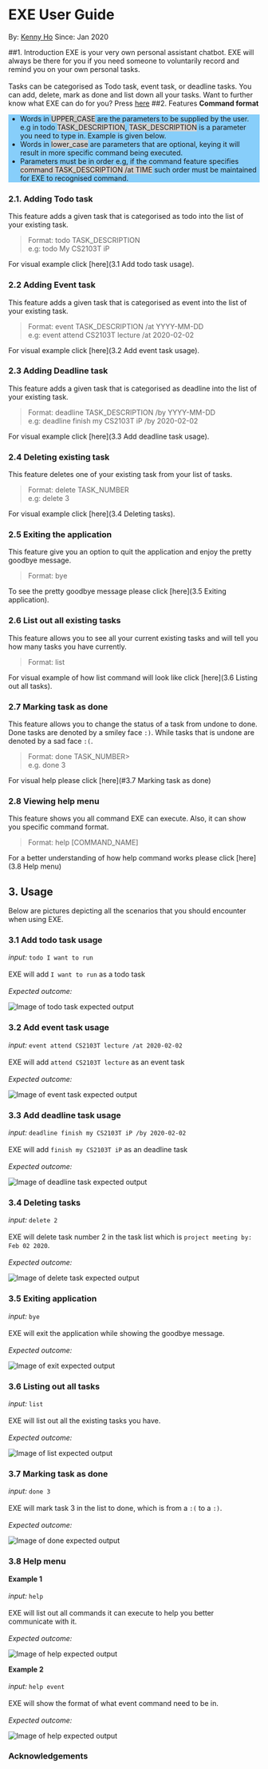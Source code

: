 # EXE User Guide
By: [Kenny Ho](https://github.com/khsc96) Since: Jan 2020

##1. Introduction
EXE is your very own personal assistant chatbot. EXE will always be there for you if you need someone to voluntarily 
record and remind you on your own personal tasks. 
<br>
<br>
Tasks can be categorised as Todo task, event task, or deadline
tasks. You can add, delete, mark as done and list down all your tasks. Want to further know what EXE can do for you?
Press [here](#features)
##2. Features 
**Command format**
<br>
<div style="background-color: lightskyblue">
    <ul>
        <li>
            Words in <span style="background-color: lightgray">UPPER_CASE</span> 
            are the parameters to be supplied by the user. e.g in todo 
            <span style="background-color: lightgray">TASK_DESCRIPTION</span>, 
            <span style="background-color: lightgray">TASK_DESCRIPTION</span> is a parameter you need to type in. 
            Example is given below.
        </li>
        <li>
            Words in <span style="background-color: lightgray">lower_case</span> 
            are parameters that are optional, keying it will result in more specific command being 
            executed.
        </li>
        <li>
            Parameters must be in order e.g, if the command feature specifies 
            <span style="background-color: lightgray">command TASK_DESCRIPTION /at TIME</span> such order must be 
            maintained for EXE to recognised command.
        </li>
    </ul>
</div>

### 2.1. Adding Todo task 
This feature adds a given task that is categorised as todo into the list of your existing task.
<br>
> Format: todo TASK_DESCRIPTION
> <br>
> e.g: todo My CS2103T iP

For visual example click [here](3.1 Add todo task usage).
 

### 2.2 Adding Event task
This feature adds a given task that is categorised as event into the list of your existing task.
<br>
> Format: event TASK_DESCRIPTION /at YYYY-MM-DD
> <br>
> e.g: event attend CS2103T lecture /at 2020-02-02

For visual example click [here](3.2 Add event task usage).

### 2.3 Adding Deadline task
This feature adds a given task that is categorised as deadline into the list of your existing task.
<br>
> Format: deadline TASK_DESCRIPTION /by YYYY-MM-DD
> <br>
> e.g: deadline finish my CS2103T iP /by 2020-02-02

For visual example click [here](3.3 Add deadline task usage).
### 2.4 Deleting existing task
This feature deletes one of your existing task from your list of tasks.  
> Format: delete TASK_NUMBER
> <br>
> e.g: delete 3

For visual example click [here](3.4 Deleting tasks).
### 2.5 Exiting the application
This feature give you an option to quit the application and enjoy the pretty goodbye message.
> Format: bye

To see the pretty goodbye message please click [here](3.5 Exiting application). 

### 2.6 List out all existing tasks
This feature allows you to see all your current existing tasks and will tell you how many tasks you have currently.
> Format: list

For visual example of how list command will look like click [here](3.6 Listing out all tasks).

### 2.7 Marking task as done
This feature allows you to change the status of a task from undone to done. 
Done tasks are denoted by a smiley face `:)`. While tasks that is undone are denoted by a 
sad face `:(`.

>Format: done TASK_NUMBER>
><br>
>e.g. done 3

For visual help please click [here](#3.7 Marking task as done)
### 2.8 Viewing help menu
This feature shows you all command EXE can execute. Also, it can show you specific command format.
>Format: help [COMMAND_NAME]

For a better understanding of how help command works please click [here](3.8 Help menu)


## 3. Usage
Below are pictures depicting all the scenarios that you should encounter when using EXE.
### 3.1 Add todo task usage
*input:* `todo I want to run`
<br><br>
EXE will add `I want to run` as a todo task
<br><br>
*Expected outcome:*

![Image of todo task expected output](images/todo_image.PNG)

### 3.2 Add event task usage
*input:* `event attend CS2103T lecture /at 2020-02-02`
<br><br>
EXE will add `attend CS2103T lecture` as an event task
<br><br>
*Expected outcome:*

![Image of event task expected output](images/event_image.PNG)
### 3.3 Add deadline task usage
*input:* `deadline finish my CS2103T iP /by 2020-02-02`
<br><br>
EXE will add `finish my CS2103T iP` as an deadline task
<br><br>
*Expected outcome:*

![Image of deadline task expected output](images/deadline_image.PNG)

### 3.4 Deleting tasks
*input:* `delete 2`
<br><br>
EXE will delete task number 2 in the task list which is `project meeting by: Feb 02 2020`.
<br><br>
*Expected outcome:*

![Image of delete task expected output](images/delete_image.PNG)
### 3.5 Exiting application
*input:* `bye`
<br><br>
EXE will exit the application while showing the goodbye message.
<br><br>
*Expected outcome:*

![Image of exit expected output](images/bye_image.PNG)

### 3.6 Listing out all tasks
*input:* `list`
<br><br>
EXE will list out all the existing tasks you have.
<br><br>
*Expected outcome:*

![Image of list expected output](images/list_image.PNG)

### 3.7 Marking task as done
*input:* `done 3`
<br><br>
EXE will mark task 3 in the list to done, which is from a `:(` to a `:)`.
<br><br>
*Expected outcome:*

![Image of done expected output](images/done_image.PNG)
### 3.8 Help menu
**Example 1** 
<br><br>
*input:* `help`
<br><br>
EXE will list out all commands it can execute to help you better communicate with it.
<br><br>
*Expected outcome:*

![Image of help expected output](images/help_image.PNG)

**Example 2**
<br><br>
*input:* `help event`
<br><br>
EXE will show the format of what event command need to be in.
<br><br>
*Expected outcome:*

![Image of help expected output](images/help_2_image.PNG)

### Acknowledgements 


